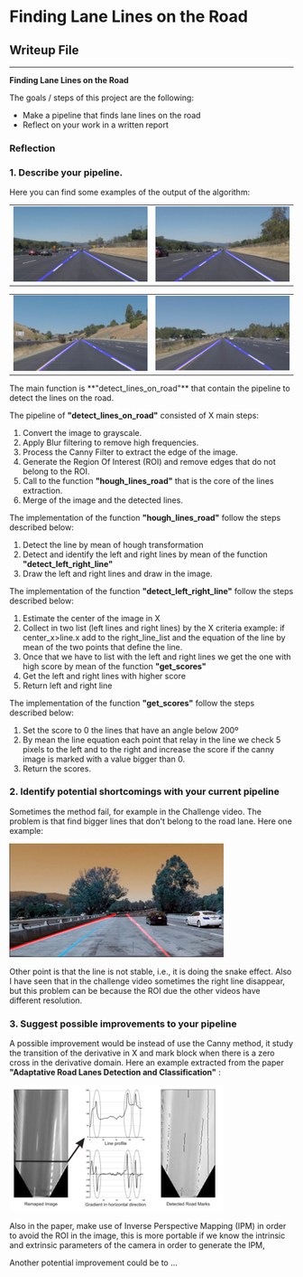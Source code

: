 # **Finding Lane Lines on the Road** 

## Writeup File

---

**Finding Lane Lines on the Road**

The goals / steps of this project are the following:
* Make a pipeline that finds lane lines on the road
* Reflect on your work in a written report

### Reflection

### 1. Describe your pipeline.

Here you can find some examples of the output of the algorithm:

<table cellspacing="0" cellpadding="0" border="0" width="600">
    <tr>
        <td width="380"><img src="./write_up_files/lines_image1.png" width="380"  /></td>
        <td width="380"><img src="./write_up_files/lines_image2.PNG" width="380"  /></td>
    </tr>
</table>
<table cellspacing="0" cellpadding="0" border="0" width="600">
    <tr>
        <td width="380"><img src="./write_up_files/lines_image4.PNG" width="380"  /></td>
        <td width="380"><img src="./write_up_files/lines_image5.PNG" width="380"  /></td>
    </tr>
</table>
The main function is **"detect_lines_on_road"** that contain the pipeline to detect the lines on the road.

The pipeline of **"detect_lines_on_road"** consisted of X main steps:

 1. Convert the image to grayscale.
 2. Apply Blur filtering to remove high frequencies.
 3. Process the Canny Filter to extract the edge of the image.  
 4. Generate the Region Of Interest (ROI) and remove edges that do not belong to the ROI.
 5. Call to the function **"hough_lines_road"** that is the core of the lines extraction.
 6. Merge of the image and the detected lines.

The implementation of the function **"hough_lines_road"** follow the steps described below:

 1. Detect the line by mean of hough transformation 
 2. Detect and identify the left and right lines by mean of the function **"detect_left_right_line"**
 3. Draw the left and right lines and draw in the image.
 
 The implementation of the function **"detect_left_right_line"** follow the steps described below:
 
 1. Estimate the center of the image in X
 2. Collect in two list (left lines and right lines) by the X criteria example: if center_x>line.x add to the right_line_list and the equation of the line by mean of the two points that define the line.
 3. Once that we have to list with the left and right lines we get the one with high score by mean of the function **"get_scores"**
 4. Get the left and right lines with higher score
 5. Return left and right line
 
 The implementation of the function **"get_scores"** follow the steps described below:
 
 1. Set the score to 0 the lines that have an angle below 200º 
 2. By mean the line equation each point that relay in the line we check 5 pixels to the left and to the right and increase the score 
    if the canny image is marked with a value bigger than 0.
3. Return the scores.
  
### 2. Identify potential shortcomings with your current pipeline

Sometimes the method fail, for example in the Challenge video. The problem is that find bigger lines that don't belong to the road lane. Here one example: 

<img src="./write_up_files/line_error_1.PNG" width="380"  />

Other point is that the line is not stable, i.e., it is doing the snake effect. Also I have seen that in the challenge video sometimes the right line disappear, but this problem can be because the ROI due the other videos have different resolution.

### 3. Suggest possible improvements to your pipeline

A possible improvement would be instead of use the Canny method, it study the transition of the derivative in X and mark block when there is a zero cross in the  derivative domain. Here an example extracted from the paper **"Adaptative Road Lanes Detection and Classification"** :

<img src="./write_up_files/derivate_lines_road.PNG" width="380"  />

Also in the paper, make use of Inverse Perspective Mapping (IPM) in order to avoid the ROI in the image, this is more portable if we
know the intrinsic and extrinsic parameters of the camera in order to generate the IPM,

Another potential improvement could be to ...

